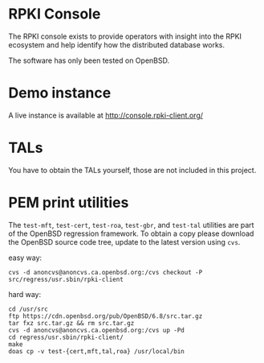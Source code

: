 RPKI Console
============

The RPKI console exists to provide operators with insight into the RPKI
ecosystem and help identify how the distributed database works.

The software has only been tested on OpenBSD.

Demo instance
=============

A live instance is available at http://console.rpki-client.org/

TALs
====
You have to obtain the TALs yourself, those are not included in this project.

PEM print utilities
===================

The `test-mft`, `test-cert`, `test-roa`, `test-gbr`, and `test-tal` utilities
are part of the OpenBSD regression framework. To obtain a copy please download
the OpenBSD source code tree, update to the latest version using `cvs`.

easy way:

```
cvs -d anoncvs@anoncvs.ca.openbsd.org:/cvs checkout -P src/regress/usr.sbin/rpki-client
```

hard way:

```
cd /usr/src
ftp https://cdn.openbsd.org/pub/OpenBSD/6.8/src.tar.gz
tar fxz src.tar.gz && rm src.tar.gz
cvs -d anoncvs@anoncvs.ca.openbsd.org:/cvs up -Pd
cd regress/usr.sbin/rpki-client/
make
doas cp -v test-{cert,mft,tal,roa} /usr/local/bin
```
